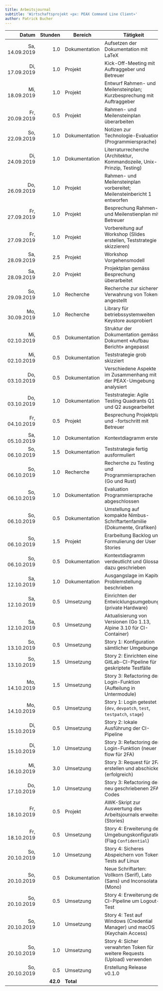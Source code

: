 ```yaml
---
title: Arbeitsjournal
subtitle: 'Wirtschaftsprojekt «px: PEAX Command Line Client»'
author: Patrick Bucher
---
```


|          Datum |  Stunden | Bereich       | Tätigkeit                                                                  |
|---------------:|---------:|---------------|----------------------------------------------------------------------------|
| Sa, 14.09.2019 |      1.0 | Dokumentation | Aufsetzen der Dokumentation mit LaTeX                                      |
| Di, 17.09.2019 |      1.0 | Projekt       | Kick-Off-Meeting mit Auftraggeber und Betreuer                             |
| Mi, 18.09.2019 |      1.0 | Projekt       | Entwurf Rahmen- und Meilensteinplan; Kurzbesprechung mit Auftraggeber      |
| Fr, 20.09.2019 |      0.5 | Projekt       | Rahmen- und Meilensteinplan überarbeiten                                   |
| So, 22.09.2019 |      1.0 | Dokumentation | Notizen zur Technologie-Evaluation (Programmiersprache)                    |
| Di, 24.09.2019 |      1.0 | Dokumentation | Literraturrecherche (Architektur, Kommandozeile, Unix-Prinzip, Testing)    |
| Do, 26.09.2019 |      1.0 | Projekt       | Rahmen- und Meilensteinplan vorbereitet; Meilensteinbericht 1 entworfen    |
| Fr, 27.09.2019 |      1.0 | Projekt       | Besprechung Rahmen- und Meilenstienplan mit Betreuer                       |
| Fr, 27.09.2019 |      1.0 | Projekt       | Vorbereitung auf Workshop (Slides erstellen, Teststrategie skizzieren)     |
| Sa, 28.09.2019 |      2.5 | Projekt       | Workshop Vorgehensmodell                                                   |
| Sa, 28.09.2019 |      2.0 | Projekt       | Projektplan gemäss Besprechung überarbeitet                                |
| So, 29.09.2019 |      1.0 | Recherche     | Recherche zur sicheren Verwahrung von Tokens angestellt                    |
| Mo, 30.09.2019 |      1.0 | Recherche     | Library für betriebssystemweiten Keystore ausprobiert                      |
| Mi, 02.10.2019 |      0.5 | Dokumentation | Struktur der Dokumentation gemäss Dokument «Aufbau Bericht» angepasst      |
| Mi, 02.10.2019 |      0.5 | Dokumentation | Teststrategie grob skizziert                                               |
| Do, 03.10.2019 |      0.5 | Dokumentation | Verschiedene Aspekte im Zusammenhang mit der PEAX-Umgebung analysiert      |
| Do, 03.10.2019 |      1.0 | Dokumentation | Teststrategie: Agile Testing Quadrants Q1 und Q2 ausgearbeitet             |
| Fr, 04.10.2019 |      0.5 | Projekt       | Besprechung Projektplan und -fortschritt mit Betreuer                      |
| Sa, 05.10.2019 |      1.0 | Dokumentation | Kontextdiagramm erstellt                                                   |
| So, 06.10.2019 |      1.5 | Dokumentation | Teststrategie fertig ausformuliert                                         |
| So, 06.10.2019 |      1.0 | Recherche     | Recherche zu Testing und Programmiersprachen (Go und Rust)                 |
| So, 06.10.2019 |      1.0 | Dokumentation | Evaluation Programmiersprache abgeschlossen                                |
| So, 06.10.2019 |      0.5 | Dokumentation | Umstellung auf kompakte Nimbus-Schriftartenfamilie (Dokumente, Grafiken)   |
| So, 06.10.2019 |      1.5 | Projekt       | Erarbeitung Backlog und Formulierung der User Stories                      |
| So, 06.10.2019 |      0.5 | Dokumentation | Kontextdiagramm verdeutlicht und Glossar dazu geschrieben                  |
| Sa, 12.10.2019 |      1.0 | Dokumentation | Ausgangslage im Kapitel Problemstellung beschrieben                        |
| Sa, 12.10.2019 |      0.5 | Umsetzung     | Einrichten der Entwicklungsumgebung (private Hardware)                     |
| Sa, 12.10.2019 |      0.5 | Umsetzung     | Aktualisierung von Versionen (Go 1.13, Alpine 3.10 für CI-Container)       |
| So, 13.10.2019 |      0.5 | Umsetzung     | Story 1: Konfiguration sämtlicher Umgebungen                               |
| So, 13.10.2019 |      1.5 | Umsetzung     | Story 2: Einrichten einer GitLab-CI-Pipeline für geskriptete Testfälle     |
| Mo, 14.10.2019 |      1.5 | Umsetzung     | Story 3: Refactoring der Login-Funktion (Aufteilung in Untermodule)        |
| Mo, 14.10.2019 |      0.5 | Umsetzung     | Story 1: Login getestet (`dev`, `devpatch`, `test`, `testpatch`, `stage`)  |
| Di, 15.10.2019 |      0.5 | Umsetzung     | Story 2: lokale Ausführung der CI-Pipeline                                 |
| Di, 15.10.2019 |      1.0 | Umsetzung     | Story 3: Refactoring der Login-Funktion (neuer flow für 2FA)               |
| Mi, 16.10.2019 |      3.0 | Umsetzung     | Story 3: Request für 2FA erstellen und abschicken (erfolgreich)            |
| Do, 17.10.2019 |      1.0 | Umsetzung     | Story 3: Refactoring des neu geschriebenen 2FA-Codes                       |
| Fr, 18.10.2019 |      0.5 | Projekt       | AWK-Skript zur Auswertung des Arbeitsjournals erweitert (Stories)          |
| Fr, 18.10.2019 |      0.5 | Umsetzung     | Story 4: Erweiterung der Umgebungskonfiguration (Flag `Confidential`)      |
| So, 20.10.2019 |      1.0 | Umsetzung     | Story 4: Sicheres Abspeichern von Tokens; Tests auf Linux                  |
| So, 20.10.2019 |      0.5 | Dokumentation | Neue Schriftarten: Vollkorn (Serif), Lato (Sans) und Inconsolata (Mono)    |
| So, 20.10.2019 |      0.5 | Umsetzung     | Story 4: Erweiterung der CI-Pipeline um Logout-Test                        |
| So, 20.10.2019 |      1.0 | Umsetzung     | Story 4: Test auf Windows (Credential Manager) und macOS (Keychain Access) |
| So, 20.10.2019 |      1.0 | Umsetzung     | Story 4: Sicher verwahrten Token für weitere Requests (Upload) verwenden   |
| So, 20.10.2019 |      0.5 | Umsetzung     | Erstellung Release v0.1.0                                                  |
|                | **42.0** | **Total**     |                                                                            |
